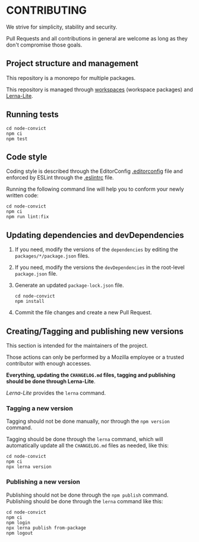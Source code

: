 CONTRIBUTING
============

We strive for simplicity, stability and security.

Pull Requests and all contributions in general are welcome as long as they don't
compromise those goals.


Project structure and management
--------------------------------

This repository is a monorepo for multiple packages.

This repository is managed through
[workspaces](https://docs.npmjs.com/cli/v8/using-npm/workspaces/)
(workspace packages) and [Lerna-Lite](https://github.com/ghiscoding/lerna-lite).


Running tests
-------------

```shellsession
cd node-convict
npm ci
npm test
```


Code style
----------

Coding style is described through the EditorConfig
[.editorconfig](./.editorconfig) file and enforced by ESLint through the
[.eslintrc](./.eslintrc.js) file.

Running the following command line will help you to conform your newly written
code:

```shellsession
cd node-convict
npm ci
npm run lint:fix
```


Updating dependencies and devDependencies
-----------------------------------------

1. If you need, modify the versions of the `dependencies` by editing the
   `packages/*/package.json` files.

2. If you need, modify the versions the `devDependencies` in the root-level
   `package.json` file.

3. Generate an updated `package-lock.json` file.

    ```shellsession
    cd node-convict
    npm install
    ```
4. Commit the file changes and create a new Pull Request.


Creating/Tagging and publishing new versions
--------------------------------------------

This section is intended for the maintainers of the project.

Those actions can only be performed by a Mozilla employee or a trusted
contributor with enough accesses.

**Everything, updating the `CHANGELOG.md` files, tagging and publishing should
be done through Lerna-Lite**.

*Lerna-Lite* provides the `lerna` command.

### Tagging a new version

Tagging should not be done manually, nor through the `npm version` command.

Tagging should be done through the `lerna` command, which will automatically
update all the `CHANGELOG.md` files as needed, like this:

```shellsession
cd node-convict
npm ci
npx lerna version
```

### Publishing a new version

Publishing should not be done through the `npm publish` command.
Publishing should be done through the `lerna` command like this:

```shellsession
cd node-convict
npm ci
npm login
npx lerna publish from-package
npm logout
```
